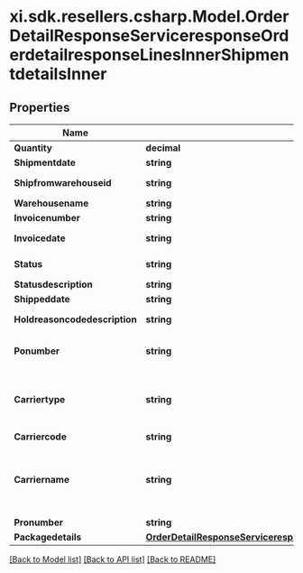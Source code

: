 # xi.sdk.resellers.csharp.Model.OrderDetailResponseServiceresponseOrderdetailresponseLinesInnerShipmentdetailsInner

## Properties

Name | Type | Description | Notes
------------ | ------------- | ------------- | -------------
**Quantity** | **decimal** | quantity shipped | [optional] 
**Shipmentdate** | **string** | date of shipment | [optional] 
**Shipfromwarehouseid** | **string** | Warehouse product was shipped from | [optional] 
**Warehousename** | **string** | name of the warehouse | [optional] 
**Invoicenumber** | **string** | Invoice Number | [optional] 
**Invoicedate** | **string** | date on the invoice generated | [optional] 
**Status** | **string** | code for current Status of the order | [optional] 
**Statusdescription** | **string** | Description of status | [optional] 
**Shippeddate** | **string** | date of shipment | [optional] 
**Holdreasoncodedescription** | **string** | Description of the code if the order is on hold | [optional] 
**Ponumber** | **string** | Ingram PO Number to vendors for direct ship orders | [optional] 
**Carriertype** | **string** | Helps to determine shipment type. for e.g. LTL is used for heavy shipment. SML is used for light shipment | [optional] 
**Carriercode** | **string** |  | [optional] 
**Carriername** | **string** | Name of the carrier. If carriername is LTL then the tracking info is in the \&quot;pronumber\&quot; data field | [optional] 
**Pronumber** | **string** |  | [optional] 
**Packagedetails** | [**OrderDetailResponseServiceresponseOrderdetailresponseLinesInnerShipmentdetailsInnerPackagedetails**](OrderDetailResponseServiceresponseOrderdetailresponseLinesInnerShipmentdetailsInnerPackagedetails.md) |  | [optional] 

[[Back to Model list]](../README.md#documentation-for-models) [[Back to API list]](../README.md#documentation-for-api-endpoints) [[Back to README]](../README.md)


